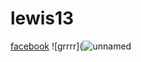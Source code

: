 # lewis13
[facebook](https://facebook.com)
![grrrr](![unnamed](https://github.com/user-attachments/assets/26e00531-7390-41ae-b034-5b6ce085dd86)
